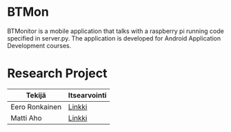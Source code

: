 # BTMon

BTMonitor is a mobile application that talks with a raspberry pi running code specified in server.py. The application is developed for Android Application Development courses.

# Research Project

| Tekijä         | Itsearvointi |
|----------------|--------------|
| Eero Ronkainen | [Linkki](./Itsearviointi/Eero_Ronkainen.md)       |
| Matti Aho      | [Linkki](./Itsearviointi/Matti_Aho.md)      |